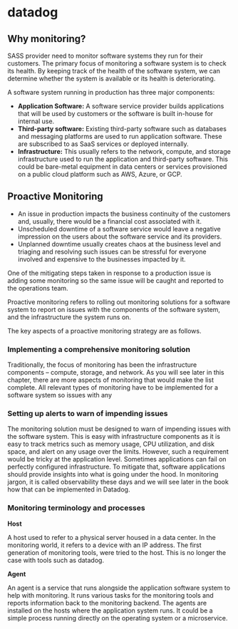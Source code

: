 # datadog

## Why monitoring?
SASS provider need to monitor software systems they run for their customers.
The primary focus of monitoring a software system is to check its health. By keeping track of the health of the software system, we can determine whether the system is available or its health is deteriorating.

A software system running in production has three major components:

- **Application Software:** A software service provider builds applications that will be used by customers or the software is built in-house for internal use.
- **Third-party software:** Existing third-party software such as databases and messaging platforms are used to run application software. These are subscribed to as SaaS services or deployed internally.
- **Infrastructure:** This usually refers to the network, compute, and storage infrastructure used to run the application and third-party software. This could be bare-metal equipment in data centers or services provisioned on a public cloud platform such as AWS, Azure, or GCP.

## Proactive Monitoring
- An issue in production impacts the business continuity of the customers and, usually, there would be a financial cost associated with it.
- Unscheduled downtime of a software service would leave a negative impression on the users about the software service and its providers.
- Unplanned downtime usually creates chaos at the business level and triaging and resolving such issues can be stressful for everyone involved and expensive to the businesses impacted by it.
  
One of the mitigating steps taken in response to a production issue is adding some monitoring so the same issue will be caught and reported to the operations team.

Proactive monitoring refers to rolling out monitoring solutions for a software system to report on issues with the components of the software system, and the infrastructure the system runs on.

The key aspects of a proactive monitoring strategy are as follows.

### Implementing a comprehensive monitoring solution

Traditionally, the focus of monitoring has been the infrastructure components – compute, storage, and network. As you will see later in this chapter, there are more aspects of monitoring that would make the list complete. All relevant types of monitoring have to be implemented for a software system so issues with any

### Setting up alerts to warn of impending issues

The monitoring solution must be designed to warn of impending issues with the software system. This is easy with infrastructure components as it is easy to track metrics such as memory usage, CPU utilization, and disk space, and alert on any usage over the limits. However, such a requirement would be tricky at the application level. Sometimes applications can fail on perfectly configured infrastructure. To mitigate that, software applications should provide insights into what is going under the hood. In monitoring jargon, it is called observability these days and we will see later in the book how that can be implemented in Datadog.

### Monitoring terminology and processes

**Host**

A host used to refer to a physical server housed in a data center. In the monitoring world, it refers to a device with an IP address. The first generation of monitoring tools, were tried to the host. This is no longer the case with tools such as datadog.

**Agent**

An agent is a service that runs alongside the application software system to help with monitoring. It runs various tasks for the monitoring tools and reports information back to the monitoring backend. The agents are installed on the hosts where the application system runs. It could be a simple process running directly on the operating system or a microservice.
